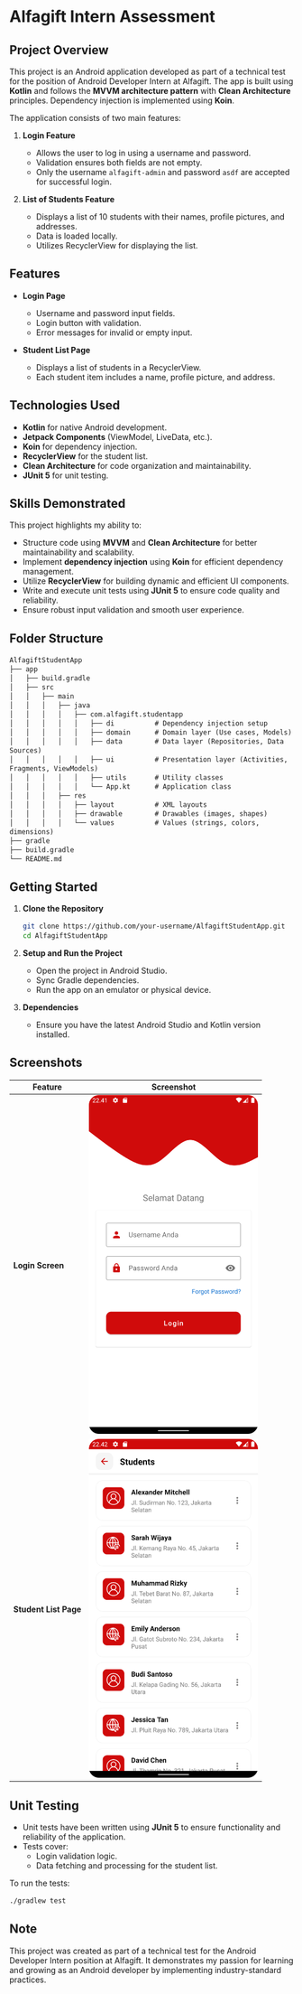 # Alfagift Intern Assessment

## Project Overview
This project is an Android application developed as part of a technical test for the position of Android Developer Intern at Alfagift. The app is built using **Kotlin** and follows the **MVVM architecture pattern** with **Clean Architecture** principles. Dependency injection is implemented using **Koin**.

The application consists of two main features:

1. **Login Feature**
    - Allows the user to log in using a username and password.
    - Validation ensures both fields are not empty.
    - Only the username `alfagift-admin` and password `asdf` are accepted for successful login.

2. **List of Students Feature**
    - Displays a list of 10 students with their names, profile pictures, and addresses.
    - Data is loaded locally.
    - Utilizes RecyclerView for displaying the list.

## Features
- **Login Page**
    - Username and password input fields.
    - Login button with validation.
    - Error messages for invalid or empty input.

- **Student List Page**
    - Displays a list of students in a RecyclerView.
    - Each student item includes a name, profile picture, and address.

## Technologies Used
- **Kotlin** for native Android development.
- **Jetpack Components** (ViewModel, LiveData, etc.).
- **Koin** for dependency injection.
- **RecyclerView** for the student list.
- **Clean Architecture** for code organization and maintainability.
- **JUnit 5** for unit testing.

## Skills Demonstrated
This project highlights my ability to:
- Structure code using **MVVM** and **Clean Architecture** for better maintainability and scalability.
- Implement **dependency injection** using **Koin** for efficient dependency management.
- Utilize **RecyclerView** for building dynamic and efficient UI components.
- Write and execute unit tests using **JUnit 5** to ensure code quality and reliability.
- Ensure robust input validation and smooth user experience.

## Folder Structure
```
AlfagiftStudentApp
├── app
│   ├── build.gradle
│   ├── src
│   │   ├── main
│   │   │   ├── java
│   │   │   │   ├── com.alfagift.studentapp
│   │   │   │   │   ├── di          # Dependency injection setup
│   │   │   │   │   ├── domain      # Domain layer (Use cases, Models)
│   │   │   │   │   ├── data        # Data layer (Repositories, Data Sources)
│   │   │   │   │   ├── ui          # Presentation layer (Activities, Fragments, ViewModels)
│   │   │   │   │   ├── utils       # Utility classes
│   │   │   │   │   └── App.kt      # Application class
│   │   │   ├── res
│   │   │   │   ├── layout          # XML layouts
│   │   │   │   ├── drawable        # Drawables (images, shapes)
│   │   │   │   └── values          # Values (strings, colors, dimensions)
├── gradle
├── build.gradle
└── README.md
```

## Getting Started

1. **Clone the Repository**
   ```bash
   git clone https://github.com/your-username/AlfagiftStudentApp.git
   cd AlfagiftStudentApp
   ```

2. **Setup and Run the Project**
    - Open the project in Android Studio.
    - Sync Gradle dependencies.
    - Run the app on an emulator or physical device.

3. **Dependencies**
    - Ensure you have the latest Android Studio and Kotlin version installed.

## Screenshots
| Feature               | Screenshot                                                             |
|-----------------------|------------------------------------------------------------------------|
| **Login Screen**      | <img src="demo/login-page-demo.png" alt="Login Screen" width="300"/>   |
| **Student List Page** | <img src="demo/list-student-demo.png" alt="Student List" width="300"/> |


## Unit Testing
- Unit tests have been written using **JUnit 5** to ensure functionality and reliability of the application.
- Tests cover:
    - Login validation logic.
    - Data fetching and processing for the student list.

To run the tests:
```bash
./gradlew test
```

## Note
This project was created as part of a technical test for the Android Developer Intern position at Alfagift. It demonstrates my passion for learning and growing as an Android developer by implementing industry-standard practices.